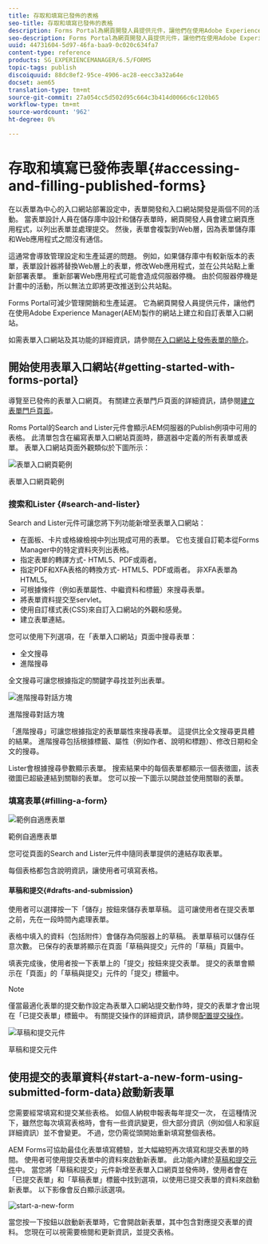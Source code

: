 ```yaml
---
title: 存取和填寫已發佈的表格
seo-title: 存取和填寫已發佈的表格
description: Forms Portal為網頁開發人員提供元件，讓他們在使用Adobe Experience Manager(AEM)製作的網站上建立和自訂表單入口網站。
seo-description: Forms Portal為網頁開發人員提供元件，讓他們在使用Adobe Experience Manager(AEM)製作的網站上建立和自訂表單入口網站。
uuid: 44731604-5d97-46fa-baa9-0c020c634fa7
content-type: reference
products: SG_EXPERIENCEMANAGER/6.5/FORMS
topic-tags: publish
discoiquuid: 88dc8ef2-95ce-4906-ac28-eecc3a32a64e
docset: aem65
translation-type: tm+mt
source-git-commit: 27a054cc5d502d95c664c3b414d0066c6c120b65
workflow-type: tm+mt
source-wordcount: '962'
ht-degree: 0%

---
```



# 存取和填寫已發佈表單{#accessing-and-filling-published-forms}

在以表單為中心的入口網站部署設定中，表單開發和入口網站開發是兩個不同的活動。 當表單設計人員在儲存庫中設計和儲存表單時，網頁開發人員會建立網頁應用程式，以列出表單並處理提交。 然後，表單會複製到Web層，因為表單儲存庫和Web應用程式之間沒有通信。

這通常會導致管理設定和生產延遲的問題。 例如，如果儲存庫中有較新版本的表單，表單設計器將替換Web層上的表單，修改Web應用程式，並在公共站點上重新部署表單。 重新部署Web應用程式可能會造成伺服器停機。 由於伺服器停機是計畫中的活動，所以無法立即將更改推送到公共站點。

Forms Portal可減少管理開銷和生產延遲。 它為網頁開發人員提供元件，讓他們在使用Adobe Experience Manager(AEM)製作的網站上建立和自訂表單入口網站。

如需表單入口網站及其功能的詳細資訊，請參閱[在入口網站上發佈表單的簡介](/help/forms/using/introduction-publishing-forms.md)。

## 開始使用表單入口網站{#getting-started-with-forms-portal}

導覽至已發佈的表單入口網頁。 有關建立表單門戶頁面的詳細資訊，請參閱[建立表單門戶頁面](../../forms/using/creating-form-portal-page.md)。

Roms Portal的Search and Lister元件會顯示AEM伺服器的Publish例項中可用的表格。 此清單包含在編寫表單入口網站頁面時，篩選器中定義的所有表單或表單。 表單入口網站頁面外觀類似於下圖所示：

![表單入口網頁範例  ](assets/forms-portal-page.png)

表單入口網頁範例

### 搜索和Lister {#search-and-lister}

Search and Lister元件可讓您將下列功能新增至表單入口網站：

* 在面板、卡片或格線檢視中列出現成可用的表單。 它也支援自訂範本從Forms Manager中的特定資料夾列出表格。
* 指定表單的轉譯方式- HTML5、PDF或兩者。
* 指定PDF和XFA表格的轉換方式- HTML5、PDF或兩者。 非XFA表單為HTML5。
* 可根據條件（例如表單屬性、中繼資料和標籤）來搜尋表單。
* 將表單資料提交至servlet。
* 使用自訂樣式表(CSS)來自訂入口網站的外觀和感覺。
* 建立表單連結。

您可以使用下列選項，在「表單入口網站」頁面中搜尋表單：

* 全文搜尋
* 進階搜尋

全文搜尋可讓您根據指定的關鍵字尋找並列出表單。

![進階搜尋對話方塊](assets/search-panel.png)

進階搜尋對話方塊

「進階搜尋」可讓您根據指定的表單屬性來搜尋表單。 這提供比全文搜尋更具體的結果。 進階搜尋包括根據標籤、屬性（例如作者、說明和標題）、修改日期和全文的搜尋。

Lister會根據搜尋參數顯示表單。 搜索結果中的每個表單都顯示一個表徵圖，該表徵圖已超級連結到關聯的表單。 您可以按一下圖示以開啟並使用關聯的表單。

### 填寫表單{#filling-a-form}

![範例自適應表單](assets/filling_a_form.png)

範例自適應表單

您可從頁面的Search and Lister元件中隨同表單提供的連結存取表單。

每個表格都包含說明資訊，讓使用者可填寫表格。

#### 草稿和提交{#drafts-and-submission}

使用者可以選擇按一下「儲存」按鈕來儲存表單草稿。 這可讓使用者在提交表單之前，先在一段時間內處理表單。

表格中填入的資料（包括附件）會儲存為伺服器上的草稿。 表單草稿可以儲存任意次數。 已保存的表單將顯示在頁面「草稿與提交」元件的「草稿」頁籤中。

填表完成後，使用者按一下表單上的「提交」按鈕來提交表單。 提交的表單會顯示在「頁面」的「草稿與提交」元件的「提交」標籤中。

>[!NOTE]
>
>僅當最適化表單的提交動作設定為表單入口網站提交動作時，提交的表單才會出現在「已提交表單」標籤中。 有關提交操作的詳細資訊，請參閱[配置提交操作](../../forms/using/configuring-submit-actions.md)。

![草稿和提交元件](assets/draft-submission.png)

草稿和提交元件

## 使用提交的表單資料{#start-a-new-form-using-submitted-form-data}啟動新表單

您需要經常填寫和提交某些表格。 如個人納稅申報表每年提交一次， 在這種情況下，雖然您每次填寫表格時，會有一些資訊變更，但大部分資訊（例如個人和家庭詳細資訊）並不會變更。 不過，您仍需從頭開始重新填寫整個表格。

AEM Forms可協助最佳化表單填寫體驗，並大幅縮短再次填寫和提交表單的時間。 使用者可使用提交表單中的資料來啟動新表單。 此功能內建於[草稿和提交元件](../../forms/using/draft-submission-component.md)中。 當您將「草稿和提交」元件新增至表單入口網頁並發佈時，使用者會在「已提交表單」和「草稿表單」標籤中找到選項，以使用已提交表單的資料來啟動新表單。 以下影像會反白顯示該選項。

![start-a-new-form](assets/start-a-new-form.png)

當您按一下按鈕以啟動新表單時，它會開啟新表單，其中包含對應提交表單的資料。 您現在可以視需要檢閱和更新資訊，並提交表格。
